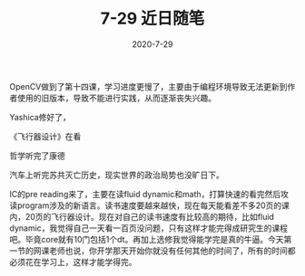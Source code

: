 ﻿---
layout: post
title: 7-29 近日随笔
date: 2020-7-29
categories: blog
tags: [日记]
description: 最近在做啥

---

OpenCV做到了第十四课，学习进度更慢了，主要由于编程环境导致无法更新到作者使用的旧版本，导致不能进行实践，从而逐渐丧失兴趣。

Yashica修好了，

《飞行器设计》在看

哲学听完了康德

汽车上听完苏共灭亡历史，现实世界的政治局势也没旷日下。

IC的pre reading来了，主要在读fluid dynamic和math，打算快速的看完然后攻读program涉及的新语言。读书速度要越来越快，现在每天能看差不多20页的课内，20页的飞行器设计。现在对自己的读书速度有比较高的期待，比如fluid dynamic，我觉得自己一天看一百页没问题，只有这样才能完得成研究生的课程吧。毕竟core就有10门包括1个dt。再加上选修我觉得能学完是真的牛逼。今天第一节的网课老师也说，你开学那天开始你就没有任何其他的时间了，所有的时间都必须花在学习上，这样才能学得完。




